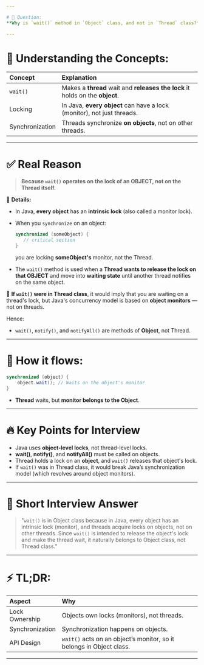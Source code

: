 ```yaml
---

# 🚀 Question:
**Why is `wait()` method in `Object` class, and not in `Thread` class?**

---
```


# 🧠 Understanding the Concepts:

| Concept | Explanation |
|:---|:---|
| `wait()` | Makes a **thread** wait and **releases the lock** it holds on the **object**. |
| Locking | In Java, **every object** can have a lock (monitor), not just threads. |
| Synchronization | Threads synchronize **on objects**, not on other threads. |

---

# ✅ Real Reason

> **Because `wait()` operates on the lock of an OBJECT, not on the Thread itself.**

🔵 **Details:**

- In Java, **every object** has an **intrinsic lock** (also called a monitor lock).
- When you `synchronize` on an object:
  ```java
  synchronized (someObject) {
     // critical section
  }
  ```
  you are locking **someObject's** monitor, not the Thread.

- The `wait()` method is used when a **Thread wants to release the lock on that OBJECT** and move into **waiting state** until another thread notifies on the same object.

🔴 **If `wait()` were in Thread class**, it would imply that you are waiting on a thread's lock, but Java's concurrency model is based on **object monitors** — not on threads.

Hence:
- `wait()`, `notify()`, and `notifyAll()` are methods of **Object**, not Thread.

---

# 🧩 How it flows:

```java
synchronized (object) {
    object.wait(); // Waits on the object's monitor
}
```
- **Thread** waits, but **monitor belongs to the Object**.

---

# 🔥 Key Points for Interview

- Java uses **object-level locks**, not thread-level locks.
- **wait()**, **notify()**, and **notifyAll()** must be called on objects.
- Thread holds a lock on an **object**, and `wait()` releases that object's lock.
- If `wait()` was in Thread class, it would break Java’s synchronization model (which revolves around object monitors).

---

# 📜 Short Interview Answer

> "`wait()` is in Object class because in Java, every object has an intrinsic lock (monitor), and threads acquire locks on objects, not on other threads. Since `wait()` is intended to release the object's lock and make the thread wait, it naturally belongs to Object class, not Thread class."

---

# ⚡ TL;DR:

| Aspect | Why |
|:---|:---|
| Lock Ownership | Objects own locks (monitors), not threads. |
| Synchronization | Synchronization happens on objects. |
| API Design | `wait()` acts on an object’s monitor, so it belongs in Object class. |

---
